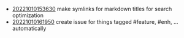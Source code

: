- [20221010153630](/zet/20221010153630/README.md) make symlinks for markdown titles for search optimization
- [20221010161950](/zet/20221010161950/README.md) create issue for things tagged #feature, #enh, ... automatically
